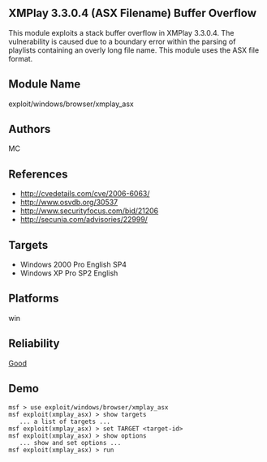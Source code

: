 ## XMPlay 3.3.0.4 (ASX Filename) Buffer Overflow

This module exploits a stack buffer overflow in XMPlay 
3.3.0.4. The vulnerability is caused due to a boundary error 
within the parsing of playlists containing an overly long 
file name. This module uses the ASX file format.


## Module Name
exploit/windows/browser/xmplay_asx

## Authors
MC


## References
* http://cvedetails.com/cve/2006-6063/
* http://www.osvdb.org/30537
* http://www.securityfocus.com/bid/21206
* http://secunia.com/advisories/22999/



## Targets
* Windows 2000 Pro English SP4
* Windows XP Pro SP2 English


## Platforms
win

## Reliability
[Good](https://github.com/rapid7/metasploit-framework/wiki/Exploit-Ranking)

## Demo

```
msf > use exploit/windows/browser/xmplay_asx
msf exploit(xmplay_asx) > show targets
   ... a list of targets ...
msf exploit(xmplay_asx) > set TARGET <target-id>
msf exploit(xmplay_asx) > show options
   ... show and set options ...
msf exploit(xmplay_asx) > run
```
    
    